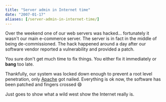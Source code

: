 ```yaml
---
title: "Server admin in Internet time"
date: "2007-01-17"
aliases: [/server-admin-in-internet-time/]
---
```


Over the weekend one of our web servers was hacked... fortunately it wasn't our main e-commerce server. The server is in fact in the middle of being de-commissioned. The hack happened around a day after our software vendor reported a vulnerability and provided a patch.

You sure don't get much time to fix things. You either fix it immediately or **bang** too late.

Thankfully, our system was locked down enough to prevent a root level penetration, only [Apache](http://www.apache.org/) got nailed. Everything is ok now, the software has been patched and fingers crossed :smile:

Just goes to show what a wild west show the Internet really is.

